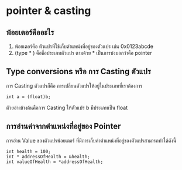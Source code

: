 # pointer & casting

## พ้อยเตอร์คืออะไร

1. พ้อยเตอร์คือ ตัวแปรที่ใช้เก็บตำแหน่งที่อยู่ของตัวเเปร เช่น 0x0123abcde
2. (type \* ) คือชื่อประเภทตัวแปร ตามด้วย \* เป็นการบ่งบอกว่าคือ pointer&#x20;

## Type conversions หรือ การ Casting ตัวแปร

การ Casting ตัวแปรก็คือ การเปลี่ยนตัวแปรให้อยู่ในประเภทที่เราต้องการ

```
int a = (float)b;
```

ตัวยอ่างข้างต้นคือการ Casting ให้ตัวแปร b มีประเภทเป็น float

## การอ่านค่าจากตำแหน่งที่อยู่ของ Pointer

การอ่าน Value ของตัวแปรพ้อยเตอร์ ที่มีการเก็บค่าตำแหน่งที่อยู่ของตัวแปรสามารถทำได้ดังนี้

```
int health = 100;
int * addressOfHealth = &health;
int valueOfHealth = *addressOfHealth; 
```
